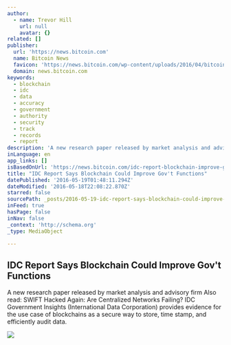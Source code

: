 ```yaml
---
author:
  - name: Trevor Hill
    url: null
    avatar: {}
related: []
publisher:
  url: 'https://news.bitcoin.com'
  name: Bitcoin News
  favicon: 'https://news.bitcoin.com/wp-content/uploads/2016/04/bitcoin_fav.png'
  domain: news.bitcoin.com
keywords:
  - blockchain
  - idc
  - data
  - accuracy
  - government
  - authority
  - security
  - track
  - records
  - report
description: 'A new research paper released by market analysis and advisory firm Also read: SWIFT Hacked Again: Are Centralized Networks Failing? IDC Government Insights (International Data Corporation) provides evidence for the use case of blockchains as a secure way to store, time stamp, and efficiently audit data.'
inLanguage: en
app_links: []
isBasedOnUrl: 'https://news.bitcoin.com/idc-report-blockchain-improve-gov/'
title: "IDC Report Says Blockchain Could Improve Gov't Functions"
datePublished: '2016-05-19T01:48:11.294Z'
dateModified: '2016-05-18T22:08:22.870Z'
starred: false
sourcePath: _posts/2016-05-19-idc-report-says-blockchain-could-improve-govt-functions.md
inFeed: true
hasPage: false
inNav: false
_context: 'http://schema.org'
_type: MediaObject

---
```

<article style=""><h1>IDC Report Says Blockchain Could Improve Gov't Functions</h1><p>A new research paper released by market analysis and advisory firm Also read: SWIFT Hacked Again: Are Centralized Networks Failing? IDC Government Insights (International Data Corporation) provides evidence for the use case of blockchains as a secure way to store, time stamp, and efficiently audit data.</p><img src="https://news.bitcoin.com/wp-content/uploads/2016/05/IDC-logo.jpg" /></article>